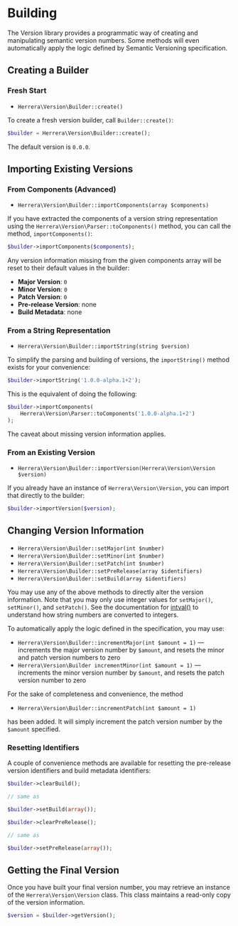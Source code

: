 Building
========

The Version library provides a programmatic way of creating and manipulating
semantic version numbers. Some methods will even automatically apply the logic
defined by Semantic Versioning specification.

Creating a Builder
------------------

### Fresh Start

- `Herrera\Version\Builder::create()`

To create a fresh version builder, call `Builder::create()`:

```php
$builder = Herrera\Version\Builder::create();
```

The default version is `0.0.0`.

Importing Existing Versions
---------------------------

### From Components (Advanced)

- `Herrera\Version\Builder::importComponents(array $components)`

If you have extracted the components of a version string representation using
the `Herrera\Version\Parser::toComponents()` method, you can call the method,
`importComponents()`:

```php
$builder->importComponents($components);
```

Any version information missing from the given components array will be reset
to their default values in the builder:

- **Major Version**: `0`
- **Minor Version**: `0`
- **Patch Version**: `0`
- **Pre-release Version**: none
- **Build Metadata**: none

### From a String Representation

- `Herrera\Version\Builder::importString(string $version)`

To simplify the parsing and building of versions, the `importString()` method
exists for your convenience:

```php
$builder->importString('1.0.0-alpha.1+2');
```

This is the equivalent of doing the following:

```php
$builder->importComponents(
    Herrera\Version\Parser::toComponents('1.0.0-alpha.1+2')
);
```

The caveat about missing version information applies.

### From an Existing Version

- `Herrera\Version\Builder::importVersion(Herrera\Version\Version $version)`

If you already have an instance of `Herrera\Version\Version`, you can import
that directly to the builder:

```php
$builder->importVersion($version);
```

Changing Version Information
----------------------------

- `Herrera\Version\Builder::setMajor(int $number)`
- `Herrera\Version\Builder::setMinor(int $number)`
- `Herrera\Version\Builder::setPatch(int $number)`
- `Herrera\Version\Builder::setPreRelease(array $identifiers)`
- `Herrera\Version\Builder::setBuild(array $identifiers)`

You may use any of the above methods to directly alter the version information.
Note that you may only use integer values for `setMajor()`, `setMinor()`, and
`setPatch()`. See the documentation for [intval()][] to understand how string
numbers are converted to integers.

To automatically apply the logic defined in the specification, you may use:

- `Herrera\Version\Builder::incrementMajor(int $amount = 1)` &mdash; increments
  the major version number by `$amount`, and resets the minor and patch version
  numbers to zero
- `Herrera\Version\Builder incrementMinor(int $amount = 1)` &mdash; increments
  the minor version number by `$amount`, and resets the patch version number
  to zero

For the sake of completeness and convenience, the method

- `Herrera\Version\Builder::incrementPatch(int $amount = 1)`

has been added. It will simply increment the patch version number by the
`$amount` specified.

[intval()]: http://php.net/intval

### Resetting Identifiers

A couple of convenience methods are available for resetting the pre-release
version identifiers and build metadata identifiers:

```php
$builder->clearBuild();

// same as

$builder->setBuild(array());
```

```php
$builder->clearPreRelease();

// same as

$builder->setPreRelease(array());
```

Getting the Final Version
-------------------------

Once you have built your final version number, you may retrieve an instance
of the `Herrera\Version\Version` class. This class maintains a read-only copy
of the version information.

```php
$version = $builder->getVersion();
```
